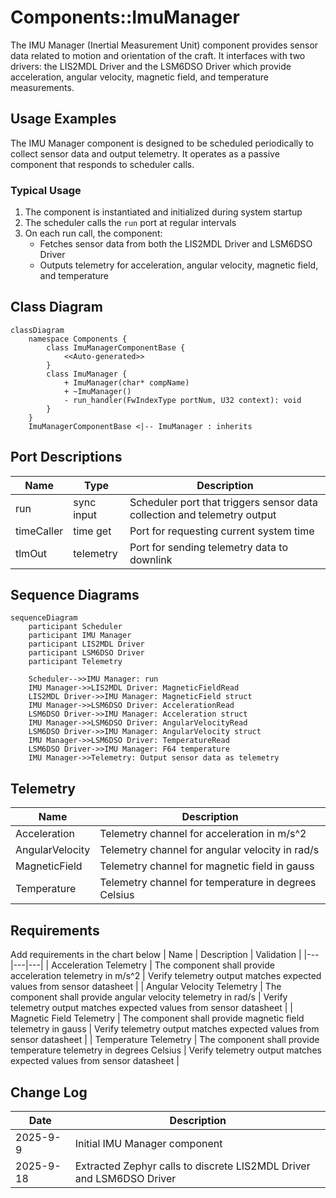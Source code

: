 # Components::ImuManager

The IMU Manager (Inertial Measurement Unit) component provides sensor data related to motion and orientation of the craft. It interfaces with two drivers: the LIS2MDL Driver and the LSM6DSO Driver which provide acceleration, angular velocity, magnetic field, and temperature measurements.

## Usage Examples

The IMU Manager component is designed to be scheduled periodically to collect sensor data and output telemetry. It operates as a passive component that responds to scheduler calls.

### Typical Usage

1. The component is instantiated and initialized during system startup
2. The scheduler calls the `run` port at regular intervals
3. On each run call, the component:
   - Fetches sensor data from both the LIS2MDL Driver and LSM6DSO Driver
   - Outputs telemetry for acceleration, angular velocity, magnetic field, and temperature

## Class Diagram

```mermaid
classDiagram
    namespace Components {
        class ImuManagerComponentBase {
            <<Auto-generated>>
        }
        class ImuManager {
            + ImuManager(char* compName)
            + ~ImuManager()
            - run_handler(FwIndexType portNum, U32 context): void
        }
    }
    ImuManagerComponentBase <|-- ImuManager : inherits
```

## Port Descriptions
| Name | Type | Description |
|---|---|---|
| run | sync input | Scheduler port that triggers sensor data collection and telemetry output |
| timeCaller | time get | Port for requesting current system time |
| tlmOut | telemetry | Port for sending telemetry data to downlink |

## Sequence Diagrams
```mermaid
sequenceDiagram
    participant Scheduler
    participant IMU Manager
    participant LIS2MDL Driver
    participant LSM6DSO Driver
    participant Telemetry

    Scheduler-->>IMU Manager: run
    IMU Manager->>LIS2MDL Driver: MagneticFieldRead
    LIS2MDL Driver->>IMU Manager: MagneticField struct
    IMU Manager->>LSM6DSO Driver: AccelerationRead
    LSM6DSO Driver->>IMU Manager: Acceleration struct
    IMU Manager->>LSM6DSO Driver: AngularVelocityRead
    LSM6DSO Driver->>IMU Manager: AngularVelocity struct
    IMU Manager->>LSM6DSO Driver: TemperatureRead
    LSM6DSO Driver->>IMU Manager: F64 temperature
    IMU Manager->>Telemetry: Output sensor data as telemetry
```

## Telemetry
| Name | Description |
|---|---|
| Acceleration | Telemetry channel for acceleration in m/s^2 |
| AngularVelocity | Telemetry channel for angular velocity in rad/s |
| MagneticField | Telemetry channel for magnetic field in gauss |
| Temperature | Telemetry channel for temperature in degrees Celsius |

## Requirements
Add requirements in the chart below
| Name | Description | Validation |
|---|---|---|
| Acceleration Telemetry | The component shall provide acceleration telemetry in m/s^2 | Verify telemetry output matches expected values from sensor datasheet |
| Angular Velocity Telemetry | The component shall provide angular velocity telemetry in rad/s | Verify telemetry output matches expected values from sensor datasheet |
| Magnetic Field Telemetry | The component shall provide magnetic field telemetry in gauss | Verify telemetry output matches expected values from sensor datasheet |
| Temperature Telemetry | The component shall provide temperature telemetry in degrees Celsius | Verify telemetry output matches expected values from sensor datasheet |

## Change Log
| Date | Description |
|---|---|
| 2025-9-9 | Initial IMU Manager component |
| 2025-9-18 | Extracted Zephyr calls to discrete LIS2MDL Driver and LSM6DSO Driver |
